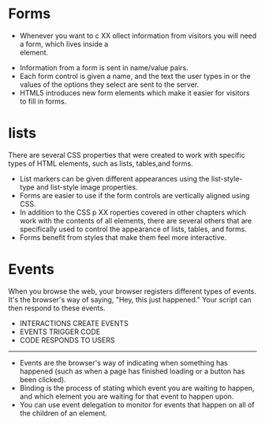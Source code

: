# Forms
* Whenever you want to c XX ollect information from visitors you will need a form, which lives inside a <form> element.
* Information from a form is sent in name/value pairs.
* Each form control is given a name, and the text the user types in or the values of the options they select are sent to the server.
 *  HTML5 introduces new form elements which make it easier for visitors to fill in forms.
# lists
  There are several CSS properties that were created to work with specific types of HTML elements, such as lists, tables,and forms.
  * List markers can be given different appearances
using the list-style-type and list-style image
properties.
  * Forms are easier to use if the form controls are
vertically aligned using CSS.
  * In addition to the CSS p XX roperties covered in other
chapters which work with the contents of all elements,
there are several others that are specifically used to
control the appearance of lists, tables, and forms.
  * Forms benefit from styles that make them feel more
interactive.
  # Events
  When you browse the web, your browser registers different
types of events. It's the browser's way of saying, "Hey, this
just happened." Your script can then respond to these events.
  
  * INTERACTIONS CREATE EVENTS 
  * EVENTS TRIGGER CODE 
 * CODE  RESPONDS TO USERS
 
 ---------------
 * Events are the browser's way of indicating when
something has happened (such as when a page has
finished loading or a button has been clicked).
* Binding is the process of stating which event you are
waiting to happen, and which element you are waiting
for that event to happen upon.
* You can use event delegation to monitor for events
that happen on all of the children of an element.
